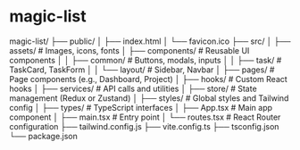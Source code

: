 # magic-list

magic-list/
├── public/
│   ├── index.html
│   └── favicon.ico
├── src/
│   ├── assets/                # Images, icons, fonts
│   ├── components/            # Reusable UI components
│   │   ├── common/            # Buttons, modals, inputs
│   │   ├── task/              # TaskCard, TaskForm
│   │   └── layout/            # Sidebar, Navbar
│   ├── pages/                 # Page components (e.g., Dashboard, Project)
│   ├── hooks/                 # Custom React hooks
│   ├── services/              # API calls and utilities
│   ├── store/                 # State management (Redux or Zustand)
│   ├── styles/                # Global styles and Tailwind config
│   ├── types/                 # TypeScript interfaces
│   ├── App.tsx                # Main app component
│   ├── main.tsx               # Entry point
│   └── routes.tsx             # React Router configuration
├── tailwind.config.js
├── vite.config.ts
├── tsconfig.json
└── package.json

